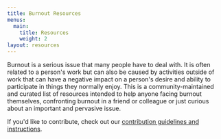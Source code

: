 ```yaml
---
title: Burnout Resources
menus:
  main:
    title: Resources
    weight: 2
layout: resources
---
```


Burnout is a serious issue that many people have to deal with. It is often related to a person's work but can also be caused by activities outside of work that can have a negative impact on a person's desire and ability to participate in  things they normally enjoy. This is a community-maintained and curated list of resources intended to help anyone facing burnout themselves, confronting burnout in a friend or colleague or just curious about an important and pervasive issue.

If you'd like to contribute, check out our [contribution guidelines and instructions](/contribute/).